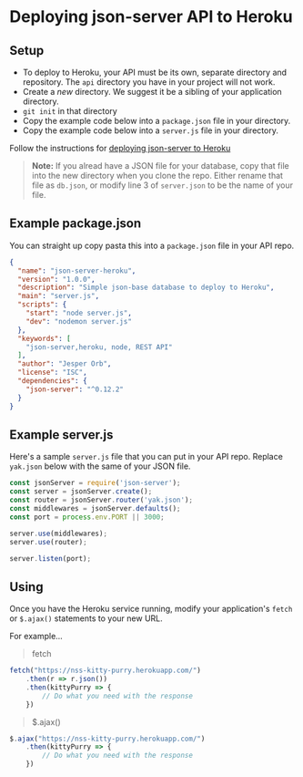 # Deploying json-server API to Heroku

## Setup

* To deploy to Heroku, your API must be its own, separate directory and repository. The `api` directory you have in your project will not work.
* Create a *new* directory. We suggest it be a sibling of your application directory.
* `git init` in that directory
* Copy the example code below into a `package.json` file in your directory.
* Copy the example code below into a `server.js` file in your directory.

Follow the instructions for [deploying json-server to Heroku](https://github.com/nashville-software-school/json-server-heroku#deploy-to-heroku)

> **Note:** If you alread have a JSON file for your database, copy that file into the new directory when you clone the repo. Either rename that file as `db.json`, or modify line 3 of `server.json` to be the name of your file.

## Example package.json

You can straight up copy pasta this into a `package.json` file in your API repo.

```json
{
  "name": "json-server-heroku",
  "version": "1.0.0",
  "description": "Simple json-base database to deploy to Heroku",
  "main": "server.js",
  "scripts": {
    "start": "node server.js",
    "dev": "nodemon server.js"
  },
  "keywords": [
    "json-server,heroku, node, REST API"
  ],
  "author": "Jesper Orb",
  "license": "ISC",
  "dependencies": {
    "json-server": "^0.12.2"
  }
}
```

## Example server.js

Here's a sample `server.js` file that you can put in your API repo.  Replace `yak.json` below with the same of your JSON file.

```js
const jsonServer = require('json-server');
const server = jsonServer.create();
const router = jsonServer.router('yak.json');
const middlewares = jsonServer.defaults();
const port = process.env.PORT || 3000;

server.use(middlewares);
server.use(router);

server.listen(port);
```

## Using

Once you have the Heroku service running, modify your application's `fetch` or `$.ajax()` statements to your new URL.

For example...

> fetch

```js
fetch("https://nss-kitty-purry.herokuapp.com/")
    .then(r => r.json())
    .then(kittyPurry => {
        // Do what you need with the response
    })
```

> $.ajax()

```js
$.ajax("https://nss-kitty-purry.herokuapp.com/")
    .then(kittyPurry => {
        // Do what you need with the response
    })
```
